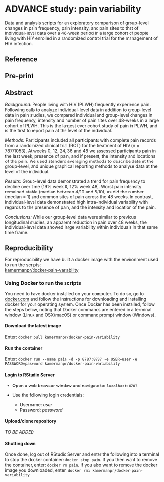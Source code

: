 # ADVANCE study: pain variability

Data and analysis scripts for an exploratory comparison of group-level changes in pain frequency, pain intensity, and pain sites to that of individual-level data over a 48-week period in a large cohort of people living with HIV enrolled in a randomized control trial for the management of HIV infection.

## Reference

## Pre-print

## Abstract

_Background:_
People living with HIV (PLWH) frequently experience pain. Following calls to analyze individual-level data in addition to group-level data in pain studies, we compared individual and group-level changes in pain frequency, intensity and number of pain sites over 48-weeks in a large cohort of PLWH. This is the largest ever cohort study of pain in PLWH, and is the first to report pain at the level of the individual. 

_Methods:_
Participants included all participants with complete pain records from a randomized clinical trial (RCT) for the treatment of HIV (n = 787/1053). At weeks 0, 12, 24, 36 and 48 we assessed participants pain in the last week; presence of pain, and if present, the intensity and locations of the pain. We used standard averaging methods to describe data at the group-level, and unique graphical reporting methods to analyse data at the level of the individual. 

_Results:_
Group-level data demonstrated a trend for pain frequency to decline over time (19% week 0, 12% week 48). Worst pain intensity remained stable (median between 4/10 and 5/10), as did the number (median = 1)  and common sites of pain across the 48 weeks. In contrast, individual-level data demonstrated high intra-individual variability with regards to the presence of pain, and the intensity and location of the pain. 

_Conclusions:_
While our group-level data were similar to previous longitudinal studies, an apparent reduction in pain over 48 weeks, the individual-level data showed large variability within individuals in that same time frame.


## Reproducibility

For reproducibility we have built a docker image with the environment used to run the scripts:  
[kamermanpr/docker-pain-variability](https://hub.docker.com/repository/docker/kamermanpr/docker-pain-variability)

### Using Docker to run the scripts

You need to have docker installed on your computer. To do so, go to [docker.com](https://www.docker.com/community-edition#/download) and follow the instructions for downloading and installing docker for your operating system. Once Docker has been installed, follow the steps below, noting that Docker commands are entered in a terminal window (Linux and OSX/macOS) or command prompt window (Windows). 

#### Download the latest image

Enter: `docker pull kamermanpr/docker-pain-variability`

#### Run the container

Enter: `docker run --name pain -d -p 8787:8787 -e USER=user -e PASSWORD=password kamermanpr/docker-pain-variability`

#### Login to RStudio Server

- Open a web browser window and navigate to: `localhost:8787`

- Use the following login credentials: 
    - Username: _user_	
    - Password: _password_
    
#### Upload/clone repository

_TO BE ADDED_

#### Shutting down

Once done, log out of RStudio Server and enter the following into a terminal to stop the docker container: `docker stop pain`. If you then want to remove the container, enter: `docker rm pain`. If you also want to remove the docker image you downloaded, enter: `docker rmi kamermanpr/docker-pain-variability`
